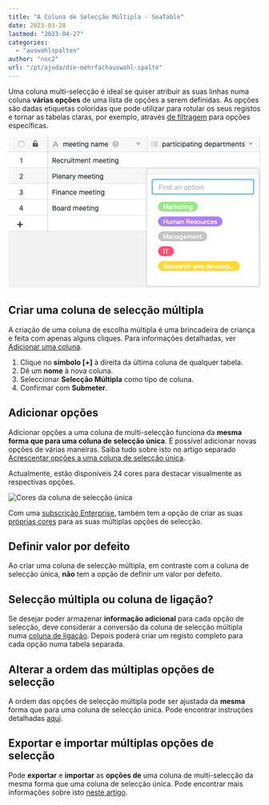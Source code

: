 ```yaml
---
title: "A Coluna de Selecção Múltipla - SeaTable"
date: 2023-03-28
lastmod: "2023-04-27"
categories: 
  - "auswahlspalten"
author: "nsc2"
url: "/pt/ajuda/die-mehrfachauswahl-spalte"
---
```


Uma coluna multi-selecção é ideal se quiser atribuir as suas linhas numa coluna **várias opções** de uma lista de opções a serem definidas. As opções são dadas etiquetas coloridas que pode utilizar para rotular os seus registos e tornar as tabelas claras, por exemplo, através [de filtragem](https://seatable.io/pt/docs/ansichtsoptionen/filtern-von-eintraegen-in-einer-ansicht/) para opções específicas.

![Tabela de exemplo com uma coluna de selecção múltipla](images/example-table-multiple-select.png)

## Criar uma coluna de selecção múltipla

A criação de uma coluna de escolha múltipla é uma brincadeira de criança e feita com apenas alguns cliques. Para informações detalhadas, ver [Adicionar uma coluna](https://seatable.io/pt/docs/arbeiten-mit-spalten/hinzufuegen-einer-spalte/).

1. Clique no **símbolo \[+\]** à direita da última coluna de qualquer tabela.
2. Dê um **nome** à nova coluna.
3. Seleccionar **Selecção Múltipla** como tipo de coluna.
4. Confirmar com **Submeter**.

## Adicionar opções

Adicionar opções a uma coluna de multi-selecção funciona da **mesma forma que para uma coluna de selecção única**. É possível adicionar novas opções de várias maneiras. Saiba tudo sobre isto no artigo separado [Acrescentar opções a uma coluna de selecção única](https://seatable.io/pt/docs/auswahlspalten/hinzufuegen-von-optionen-zu-einer-einfachauswahl-spalte/).

Actualmente, estão disponíveis 24 cores para destacar visualmente as respectivas opções.

![Cores da coluna de selecção única](https://seatable.io/wp-content/uploads/2022/10/farben-einfachauswahl.png)

Com uma [subscrição Enterprise](https://seatable.io/pt/docs/teamverwaltung-abonnement/abo-pakete/#3-toc-title), também tem a opção de criar as suas [próprias cores](https://seatable.io/pt/docs/arbeiten-mit-bases/eigene-farben-in-einer-base-hinzufuegen/) para as suas múltiplas opções de selecção.

## Definir valor por defeito

Ao criar uma coluna de selecção múltipla, em contraste com a coluna de selecção única, **não** tem a opção de definir um valor por defeito.

## Selecção múltipla ou coluna de ligação?

Se desejar poder armazenar **informação adicional** para cada opção de selecção, deve considerar a conversão da coluna de selecção múltipla numa [coluna de ligação](https://seatable.io/pt/docs/verknuepfungen/wie-man-tabellen-in-seatable-miteinander-verknuepft/). Depois poderá criar um registo completo para cada opção numa tabela separada.

## Alterar a ordem das múltiplas opções de selecção

A ordem das opções de selecção múltipla pode ser ajustada da **mesma** forma que para uma coluna de selecção única. Pode encontrar instruções detalhadas [aqui](https://seatable.io/pt/docs/auswahlspalten/aendern-der-reihenfolge-von-einfachauswahl-optionen/).

## Exportar e importar múltiplas opções de selecção

Pode **exportar** e **importar** as **opções de** uma coluna de multi-selecção da mesma forma que uma coluna de selecção única. Pode encontrar mais informações sobre isto [neste artigo](https://seatable.io/pt/docs/auswahlspalten/einfachauswahl-optionen-exportieren-und-importieren/).
